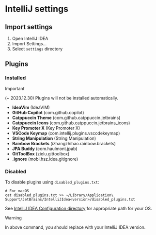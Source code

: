 # IntelliJ settings

## Import settings

1. Open IntelliJ IDEA
2. Import Settings...
3. Select `settings` directory

## Plugins

### Installed

> [!IMPORTANT]
> (~ 2023.12.30) Plugins will not be installed automatically.

- **IdeaVim** (IdeaVIM)
- **GitHub Copilot** (com.github.copilot)
- **Catppuccin Theme** (com.github.catppuccin.jetbrains)
- **Catppuccin Icons** (com.github.catppuccin.jetbrains_icons)
- **Key Promoter X** (Key Promoter X)
- **VSCode Keymap** (com.intellij.plugins.vscodekeymap)
- **String Manipulation** (String Manipulation)
- **Rainbow Brackets** (izhangzhihao.rainbow.brackets)
- **JPA Buddy** (com.haulmont.jpab)
- **GitToolBox** (zielu.gittoolbox)
- **.ignore** (mobi.hsz.idea.gitignore)

### Disabled

To disable plugins using `disabled_plugins.txt`:

```shell
# For macOS
cat disabled_plugins.txt >> ~/Library/Application\ Support/JetBrains/IntelliJIdea<version>/disabled_plugins.txt
```

See [IntelliJ IDEA Configuration directory](https://www.jetbrains.com/help/idea/directories-used-by-the-ide-to-store-settings-caches-plugins-and-logs.html#config-directory) for appropriate path for your OS.

> [!WARNING]
> In above command, you should replace <version> with your IntelliJ IDEA version.
